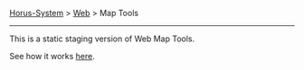 [Horus-System] > [Web] > Map Tools

[Horus-System]:https://github.com/IL2HorusTeam/Horus-System
[Web]:https://github.com/IL2HorusTeam/web

---

This is a static staging version of Web Map Tools.

See how it works [here](http://il2horusteam.github.io/web-map-tools).
